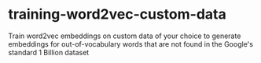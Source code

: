 # training-word2vec-custom-data
Train word2vec embeddings on custom data of your choice to generate embeddings for out-of-vocabulary words that are not found in the Google's standard 1 Billion dataset

